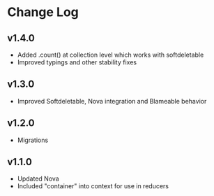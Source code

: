 # Change Log

## v1.4.0

- Added .count() at collection level which works with softdeletable
- Improved typings and other stability fixes

## v1.3.0

- Improved Softdeletable, Nova integration and Blameable behavior

## v1.2.0

- Migrations

## v1.1.0

- Updated Nova
- Included "container" into context for use in reducers

